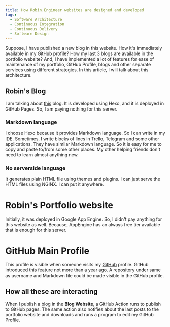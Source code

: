 ```yaml
---
title: How Robin.Engineer websites are designed and developed
tags:
  - Software Architecture
  - Continuous Integration
  - Continuous Delivery
  - Software Design
---
```


Suppose, I have published a new blog in this website. How it's immediately available in my GitHub profile? How my last 
3 blogs are available in the portfolio website? And, I have implemented a lot of features for ease of maintenance of my 
portfolio, GitHub Profile, blogs and other separate services using different strategies. In this article, I will talk about 
this architecture.

<!--more-->

Robin's Blog
--------------------

I am talking about [this](https://robin.engineer) blog. It is developed using Hexo, and it is deployed in GitHub Pages.
So, I am paying nothing for this server. 
### Markdown language
I choose Hexo because it provides Markdown language. So I can write in my IDE.
Sometimes, I write blocks of lines in Trello, Telegram and some other applications. They have similar Markdown language.
So it is easy for me to copy and paste to/from some other places. My other helping friends don't need to learn almost anything new.

### No serverside language
It generates plain HTML file using themes and plugins. I can just serve the HTML files using NGINX. I can put it anywhere.

# Robin's Portfolio website
Initially, it was deployed in Google App Engine. So, I didn't pay anything for this website as well. Because, AppEngine 
has an always free tier available that is enough for this server.

# GitHub Main Profile
This profile is visible when someone visits my [GitHub](https://github.com/robinmollah) profile. GitHub introduced this feature not more than a year ago.
A repository under same as username and Markdown file could be made visible in the GitHub profile.

## How all these are interacting

When I publish a blog in the **Blog Website**, a GitHub Action runs to publish to GitHub pages. The same action also notifies 
about the last posts to the portfolio website and downloads and runs a program to edit my GitHub Profile.

